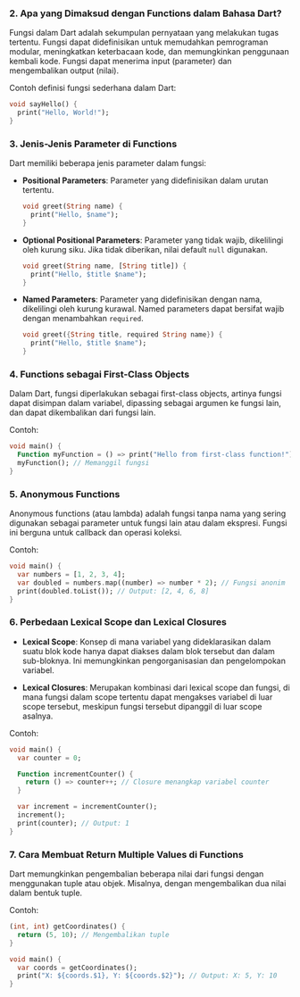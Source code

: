 ### 2. Apa yang Dimaksud dengan Functions dalam Bahasa Dart?

Fungsi dalam Dart adalah sekumpulan pernyataan yang melakukan tugas tertentu. Fungsi dapat didefinisikan untuk memudahkan pemrograman modular, meningkatkan keterbacaan kode, dan memungkinkan penggunaan kembali kode. Fungsi dapat menerima input (parameter) dan mengembalikan output (nilai).

Contoh definisi fungsi sederhana dalam Dart:

```dart
void sayHello() {
  print("Hello, World!");
}
```

### 3. Jenis-Jenis Parameter di Functions

Dart memiliki beberapa jenis parameter dalam fungsi:

- **Positional Parameters**: Parameter yang didefinisikan dalam urutan tertentu.

  ```dart
  void greet(String name) {
    print("Hello, $name");
  }
  ```

- **Optional Positional Parameters**: Parameter yang tidak wajib, dikelilingi oleh kurung siku. Jika tidak diberikan, nilai default `null` digunakan.

  ```dart
  void greet(String name, [String title]) {
    print("Hello, $title $name");
  }
  ```

- **Named Parameters**: Parameter yang didefinisikan dengan nama, dikelilingi oleh kurung kurawal. Named parameters dapat bersifat wajib dengan menambahkan `required`.
  ```dart
  void greet({String title, required String name}) {
    print("Hello, $title $name");
  }
  ```

### 4. Functions sebagai First-Class Objects

Dalam Dart, fungsi diperlakukan sebagai first-class objects, artinya fungsi dapat disimpan dalam variabel, dipassing sebagai argumen ke fungsi lain, dan dapat dikembalikan dari fungsi lain.

Contoh:

```dart
void main() {
  Function myFunction = () => print("Hello from first-class function!");
  myFunction(); // Memanggil fungsi
}
```

### 5. Anonymous Functions

Anonymous functions (atau lambda) adalah fungsi tanpa nama yang sering digunakan sebagai parameter untuk fungsi lain atau dalam ekspresi. Fungsi ini berguna untuk callback dan operasi koleksi.

Contoh:

```dart
void main() {
  var numbers = [1, 2, 3, 4];
  var doubled = numbers.map((number) => number * 2); // Fungsi anonim
  print(doubled.toList()); // Output: [2, 4, 6, 8]
}
```

### 6. Perbedaan Lexical Scope dan Lexical Closures

- **Lexical Scope**: Konsep di mana variabel yang dideklarasikan dalam suatu blok kode hanya dapat diakses dalam blok tersebut dan dalam sub-bloknya. Ini memungkinkan pengorganisasian dan pengelompokan variabel.

- **Lexical Closures**: Merupakan kombinasi dari lexical scope dan fungsi, di mana fungsi dalam scope tertentu dapat mengakses variabel di luar scope tersebut, meskipun fungsi tersebut dipanggil di luar scope asalnya.

Contoh:

```dart
void main() {
  var counter = 0;

  Function incrementCounter() {
    return () => counter++; // Closure menangkap variabel counter
  }

  var increment = incrementCounter();
  increment();
  print(counter); // Output: 1
}
```

### 7. Cara Membuat Return Multiple Values di Functions

Dart memungkinkan pengembalian beberapa nilai dari fungsi dengan menggunakan tuple atau objek. Misalnya, dengan mengembalikan dua nilai dalam bentuk tuple.

Contoh:

```dart
(int, int) getCoordinates() {
  return (5, 10); // Mengembalikan tuple
}

void main() {
  var coords = getCoordinates();
  print("X: ${coords.$1}, Y: ${coords.$2}"); // Output: X: 5, Y: 10
}
```
